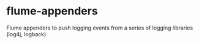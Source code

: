 flume-appenders
===============

Flume appenders to push logging events from a series of logging libraries (log4j, logback)
